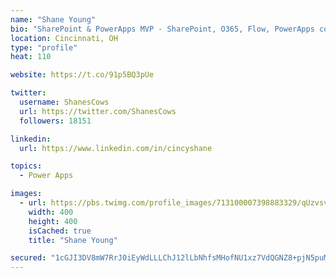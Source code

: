 ```yaml
---
name: "Shane Young"
bio: "SharePoint & PowerApps MVP - SharePoint, O365, Flow, PowerApps consulting? @PowerApps911 | Pure Snark? You found it."
location: Cincinnati, OH
type: "profile"
heat: 110

website: https://t.co/91p5BQ3pUe

twitter:
  username: ShanesCows
  url: https://twitter.com/ShanesCows
  followers: 18151

linkedin:
  url: https://www.linkedin.com/in/cincyshane

topics:
  - Power Apps

images:
  - url: https://pbs.twimg.com/profile_images/713100007398883329/qUzvsvQ3_400x400.jpg
    width: 400
    height: 400
    isCached: true
    title: "Shane Young"

secured: "1cGJI3DV8mW7RrJ0iEyWdLLLChJ12lLbNhfsMHofNU1xz7VdQGNZ8+pjN5puM19TRl81hCB9eqyxJFO62y4e0Uc0ii09dIhgIudHxnlTDG6YkN+W8/QGQeLS87BH6kwxv0posYlA5jG1iHanOgGdnL8VPPNqVazNPEHCEgMWyqC2P2DOJ4Vq3OiyallhUgrpnC8Y0yAYP2T6DjhclT8xHqgooOAAN4MyTHeCIffG+gcoqXwhINUEYinettOunLqbIyEOA3jgyPpkwV4eUdICINH6Ye8pajtSPlvTnwvFjjb0kFEaWdD/TDgNCi9IZCDjPKw2AG9sBa7brUryKJvaGn9sHGnzA3zxsgRseLmIStPuCFJJR0WNkKh2/6aMZZnGvwnVfJ3ZIoOHfovI0kIPC2OoGWECcp1WK0Al0+3FQZA=;6Jma0YdD9oND71rvNqEQsQ=="
---
```


